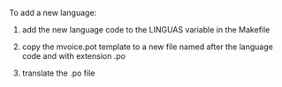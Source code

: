 To add a new language:

1. add the new language code to the LINGUAS variable in the Makefile

2. copy the mvoice.pot template to a new file named after the language code
and with extension .po

3. translate the .po file

